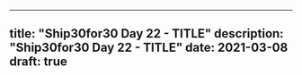 
---
title: "Ship30for30 Day 22 - TITLE"
description: "Ship30for30 Day 22 - TITLE"
date: 2021-03-08
draft: true
---

